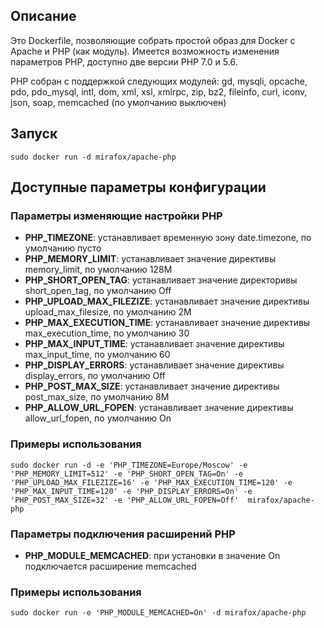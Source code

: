 ## Описание

Это Dockerfile, позволяющие собрать простой образ для Docker с Apache и PHP (как модуль). Имеется возможность изменения параметров PHP, доступно две версии PHP 7.0 и 5.6.

PHP собран с поддержкой следующих модулей: gd, mysqli, opcache, pdo, pdo_mysql, intl, dom, xml, xsl, xmlrpc, zip, bz2, fileinfo, curl, iconv, json, soap, memcached (по умолчанию выключен)

## Запуск

```
sudo docker run -d mirafox/apache-php
```

## Доступные параметры конфигурации

### Параметры изменяющие настройки PHP

 - **PHP_TIMEZONE**: устанавливает временную зону date.timezone, по умолчанию пусто
 - **PHP_MEMORY_LIMIT**: устанавливает значение директивы memory_limit, по умолчанию 128M
 - **PHP_SHORT_OPEN_TAG**: устанавливает значение директоривы short_open_tag, по умолчанию Off
 - **PHP_UPLOAD_MAX_FILEZIZE**: устанавливает значение директивы upload_max_filesize, по умолчанию 2M
 - **PHP_MAX_EXECUTION_TIME**: устанавливает значение директивы max_execution_time, по умолчанию 30
 - **PHP_MAX_INPUT_TIME**: устанавливает значение директивы max_input_time, по умолчанию 60
 - **PHP_DISPLAY_ERRORS**: устанавливает значение директивы display_errors, по умолчанию Off
 - **PHP_POST_MAX_SIZE**: устанавливает значение директивы post_max_size, по умолчанию 8M
 - **PHP_ALLOW_URL_FOPEN**: устанавливает значение директивы allow_url_fopen, по умолчанию On

### Примеры использования

```
sudo docker run -d -e 'PHP_TIMEZONE=Europe/Moscow' -e 'PHP_MEMORY_LIMIT=512' -e 'PHP_SHORT_OPEN_TAG=On' -e 'PHP_UPLOAD_MAX_FILEZIZE=16' -e 'PHP_MAX_EXECUTION_TIME=120' -e 'PHP_MAX_INPUT_TIME=120' -e 'PHP_DISPLAY_ERRORS=On' -e 'PHP_POST_MAX_SIZE=32' -e 'PHP_ALLOW_URL_FOPEN=Off'  mirafox/apache-php
```

### Параметры подключения расширений PHP

 - **PHP_MODULE_MEMCACHED**: при установки в значение On подключается расширение memcached

### Примеры использования

```
sudo docker run -e 'PHP_MODULE_MEMCACHED=On' -d mirafox/apache-php
```


